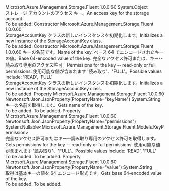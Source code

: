 <Type Name="StorageAccountKey" FullName="Microsoft.Azure.Management.Storage.Fluent.Models.StorageAccountKey">
  <TypeSignature Language="C#" Value="public class StorageAccountKey" />
  <TypeSignature Language="ILAsm" Value=".class public auto ansi beforefieldinit StorageAccountKey extends System.Object" />
  <TypeSignature Language="DocId" Value="T:Microsoft.Azure.Management.Storage.Fluent.Models.StorageAccountKey" />
  <TypeSignature Language="VB.NET" Value="Public Class StorageAccountKey" />
  <TypeSignature Language="F#" Value="type StorageAccountKey = class" />
  <AssemblyInfo>
    <AssemblyName>Microsoft.Azure.Management.Storage.Fluent</AssemblyName>
    <AssemblyVersion>1.0.0.60</AssemblyVersion>
  </AssemblyInfo>
  <Base>
    <BaseTypeName>System.Object</BaseTypeName>
  </Base>
  <Interfaces />
  <Docs>
    <summary>
            <span data-ttu-id="53c70-101">ストレージ アカウントのアクセス キー。</span><span class="sxs-lookup"><span data-stu-id="53c70-101">An access key for the storage account.</span></span>
            </summary>
    <remarks>To be added.</remarks>
  </Docs>
  <Members>
    <Member MemberName=".ctor">
      <MemberSignature Language="C#" Value="public StorageAccountKey ();" />
      <MemberSignature Language="ILAsm" Value=".method public hidebysig specialname rtspecialname instance void .ctor() cil managed" />
      <MemberSignature Language="DocId" Value="M:Microsoft.Azure.Management.Storage.Fluent.Models.StorageAccountKey.#ctor" />
      <MemberSignature Language="VB.NET" Value="Public Sub New ()" />
      <MemberType>Constructor</MemberType>
      <AssemblyInfo>
        <AssemblyName>Microsoft.Azure.Management.Storage.Fluent</AssemblyName>
        <AssemblyVersion>1.0.0.60</AssemblyVersion>
      </AssemblyInfo>
      <Parameters />
      <Docs>
        <summary>
            <span data-ttu-id="53c70-102">StorageAccountKey クラスの新しいインスタンスを初期化します。</span><span class="sxs-lookup"><span data-stu-id="53c70-102">Initializes a new instance of the StorageAccountKey class.</span></span>
            </summary>
        <remarks>To be added.</remarks>
      </Docs>
    </Member>
    <Member MemberName=".ctor">
      <MemberSignature Language="C#" Value="public StorageAccountKey (string keyName = null, string value = null, Nullable&lt;Microsoft.Azure.Management.Storage.Fluent.Models.KeyPermission&gt; permissions = null);" />
      <MemberSignature Language="ILAsm" Value=".method public hidebysig specialname rtspecialname instance void .ctor(string keyName, string value, valuetype System.Nullable`1&lt;valuetype Microsoft.Azure.Management.Storage.Fluent.Models.KeyPermission&gt; permissions) cil managed" />
      <MemberSignature Language="DocId" Value="M:Microsoft.Azure.Management.Storage.Fluent.Models.StorageAccountKey.#ctor(System.String,System.String,System.Nullable{Microsoft.Azure.Management.Storage.Fluent.Models.KeyPermission})" />
      <MemberSignature Language="VB.NET" Value="Public Sub New (Optional keyName As String = null, Optional value As String = null, Optional permissions As Nullable(Of KeyPermission) = null)" />
      <MemberSignature Language="F#" Value="new Microsoft.Azure.Management.Storage.Fluent.Models.StorageAccountKey : string * string * Nullable&lt;Microsoft.Azure.Management.Storage.Fluent.Models.KeyPermission&gt; -&gt; Microsoft.Azure.Management.Storage.Fluent.Models.StorageAccountKey" Usage="new Microsoft.Azure.Management.Storage.Fluent.Models.StorageAccountKey (keyName, value, permissions)" />
      <MemberType>Constructor</MemberType>
      <AssemblyInfo>
        <AssemblyName>Microsoft.Azure.Management.Storage.Fluent</AssemblyName>
        <AssemblyVersion>1.0.0.60</AssemblyVersion>
      </AssemblyInfo>
      <Parameters>
        <Parameter Name="keyName" Type="System.String" />
        <Parameter Name="value" Type="System.String" />
        <Parameter Name="permissions" Type="System.Nullable&lt;Microsoft.Azure.Management.Storage.Fluent.Models.KeyPermission&gt;" />
      </Parameters>
      <Docs>
        <param name="keyName"><span data-ttu-id="53c70-103">キーの名前です。</span><span class="sxs-lookup"><span data-stu-id="53c70-103">Name of the key.</span></span></param>
        <param name="value"><span data-ttu-id="53c70-104">ベース 64 でエンコードされたキーの値。</span><span class="sxs-lookup"><span data-stu-id="53c70-104">Base 64-encoded value of the key.</span></span></param>
        <param name="permissions"><span data-ttu-id="53c70-105">完全なアクセス許可または、キー--読み取り専用のアクセス許可。</span><span class="sxs-lookup"><span data-stu-id="53c70-105">Permissions for the key -- read-only or full permissions.</span></span> <span data-ttu-id="53c70-106">使用可能な値が含まれます '読み取り'、'FULL'。</span><span class="sxs-lookup"><span data-stu-id="53c70-106">Possible values include: 'READ', 'FULL'</span></span></param>
        <summary>
            <span data-ttu-id="53c70-107">StorageAccountKey クラスの新しいインスタンスを初期化します。</span><span class="sxs-lookup"><span data-stu-id="53c70-107">Initializes a new instance of the StorageAccountKey class.</span></span>
            </summary>
        <remarks>To be added.</remarks>
      </Docs>
    </Member>
    <Member MemberName="KeyName">
      <MemberSignature Language="C#" Value="public string KeyName { get; }" />
      <MemberSignature Language="ILAsm" Value=".property instance string KeyName" />
      <MemberSignature Language="DocId" Value="P:Microsoft.Azure.Management.Storage.Fluent.Models.StorageAccountKey.KeyName" />
      <MemberSignature Language="VB.NET" Value="Public ReadOnly Property KeyName As String" />
      <MemberSignature Language="F#" Value="member this.KeyName : string" Usage="Microsoft.Azure.Management.Storage.Fluent.Models.StorageAccountKey.KeyName" />
      <MemberType>Property</MemberType>
      <AssemblyInfo>
        <AssemblyName>Microsoft.Azure.Management.Storage.Fluent</AssemblyName>
        <AssemblyVersion>1.0.0.60</AssemblyVersion>
      </AssemblyInfo>
      <Attributes>
        <Attribute>
          <AttributeName>Newtonsoft.Json.JsonProperty(PropertyName="keyName")</AttributeName>
        </Attribute>
      </Attributes>
      <ReturnValue>
        <ReturnType>System.String</ReturnType>
      </ReturnValue>
      <Docs>
        <summary>
            <span data-ttu-id="53c70-108">キーの名前を取得します。</span><span class="sxs-lookup"><span data-stu-id="53c70-108">Gets name of the key.</span></span>
            </summary>
        <value>To be added.</value>
        <remarks>To be added.</remarks>
      </Docs>
    </Member>
    <Member MemberName="Permissions">
      <MemberSignature Language="C#" Value="public Nullable&lt;Microsoft.Azure.Management.Storage.Fluent.Models.KeyPermission&gt; Permissions { get; }" />
      <MemberSignature Language="ILAsm" Value=".property instance valuetype System.Nullable`1&lt;valuetype Microsoft.Azure.Management.Storage.Fluent.Models.KeyPermission&gt; Permissions" />
      <MemberSignature Language="DocId" Value="P:Microsoft.Azure.Management.Storage.Fluent.Models.StorageAccountKey.Permissions" />
      <MemberSignature Language="VB.NET" Value="Public ReadOnly Property Permissions As Nullable(Of KeyPermission)" />
      <MemberSignature Language="F#" Value="member this.Permissions : Nullable&lt;Microsoft.Azure.Management.Storage.Fluent.Models.KeyPermission&gt;" Usage="Microsoft.Azure.Management.Storage.Fluent.Models.StorageAccountKey.Permissions" />
      <MemberType>Property</MemberType>
      <AssemblyInfo>
        <AssemblyName>Microsoft.Azure.Management.Storage.Fluent</AssemblyName>
        <AssemblyVersion>1.0.0.60</AssemblyVersion>
      </AssemblyInfo>
      <Attributes>
        <Attribute>
          <AttributeName>Newtonsoft.Json.JsonProperty(PropertyName="permissions")</AttributeName>
        </Attribute>
      </Attributes>
      <ReturnValue>
        <ReturnType>System.Nullable&lt;Microsoft.Azure.Management.Storage.Fluent.Models.KeyPermission&gt;</ReturnType>
      </ReturnValue>
      <Docs>
        <summary>
            <span data-ttu-id="53c70-109">完全なアクセス許可またはキー--読み取り専用のアクセス許可を取得します。</span><span class="sxs-lookup"><span data-stu-id="53c70-109">Gets permissions for the key -- read-only or full permissions.</span></span>
            <span data-ttu-id="53c70-110">使用可能な値が含まれます '読み取り'、'FULL'。</span><span class="sxs-lookup"><span data-stu-id="53c70-110">Possible values include: 'READ', 'FULL'</span></span>
            </summary>
        <value>To be added.</value>
        <remarks>To be added.</remarks>
      </Docs>
    </Member>
    <Member MemberName="Value">
      <MemberSignature Language="C#" Value="public string Value { get; }" />
      <MemberSignature Language="ILAsm" Value=".property instance string Value" />
      <MemberSignature Language="DocId" Value="P:Microsoft.Azure.Management.Storage.Fluent.Models.StorageAccountKey.Value" />
      <MemberSignature Language="VB.NET" Value="Public ReadOnly Property Value As String" />
      <MemberSignature Language="F#" Value="member this.Value : string" Usage="Microsoft.Azure.Management.Storage.Fluent.Models.StorageAccountKey.Value" />
      <MemberType>Property</MemberType>
      <AssemblyInfo>
        <AssemblyName>Microsoft.Azure.Management.Storage.Fluent</AssemblyName>
        <AssemblyVersion>1.0.0.60</AssemblyVersion>
      </AssemblyInfo>
      <Attributes>
        <Attribute>
          <AttributeName>Newtonsoft.Json.JsonProperty(PropertyName="value")</AttributeName>
        </Attribute>
      </Attributes>
      <ReturnValue>
        <ReturnType>System.String</ReturnType>
      </ReturnValue>
      <Docs>
        <summary>
            <span data-ttu-id="53c70-111">取得は基本キーの値を 64 エンコード形式です。</span><span class="sxs-lookup"><span data-stu-id="53c70-111">Gets base 64-encoded value of the key.</span></span>
            </summary>
        <value>To be added.</value>
        <remarks>To be added.</remarks>
      </Docs>
    </Member>
  </Members>
</Type>